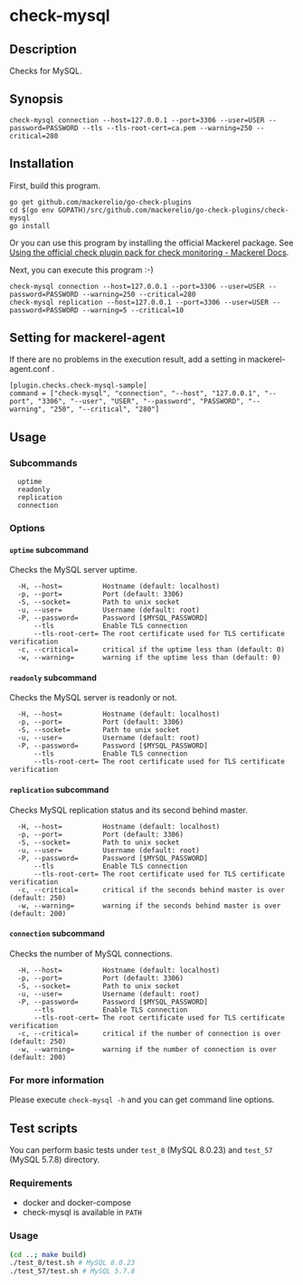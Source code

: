 # check-mysql

## Description

Checks for MySQL.

## Synopsis
```
check-mysql connection --host=127.0.0.1 --port=3306 --user=USER --password=PASSWORD --tls --tls-root-cert=ca.pem --warning=250 --critical=280
```

## Installation

First, build this program.

```
go get github.com/mackerelio/go-check-plugins
cd $(go env GOPATH)/src/github.com/mackerelio/go-check-plugins/check-mysql
go install
```

Or you can use this program by installing the official Mackerel package. See [Using the official check plugin pack for check monitoring - Mackerel Docs](https://mackerel.io/docs/entry/howto/mackerel-check-plugins).


Next, you can execute this program :-)

```
check-mysql connection --host=127.0.0.1 --port=3306 --user=USER --password=PASSWORD --warning=250 --critical=280
check-mysql replication --host=127.0.0.1 --port=3306 --user=USER --password=PASSWORD --warning=5 --critical=10
```


## Setting for mackerel-agent

If there are no problems in the execution result, add a setting in mackerel-agent.conf .

```
[plugin.checks.check-mysql-sample]
command = ["check-mysql", "connection", "--host", "127.0.0.1", "--port", "3306", "--user", "USER", "--password", "PASSWORD", "--warning", "250", "--critical", "280"]
```

## Usage
### Subcommands

```
  uptime
  readonly
  replication
  connection
```

### Options
#### `uptime` subcommand

Checks the MySQL server uptime.

```
  -H, --host=          Hostname (default: localhost)
  -p, --port=          Port (default: 3306)
  -S, --socket=        Path to unix socket
  -u, --user=          Username (default: root)
  -P, --password=      Password [$MYSQL_PASSWORD]
      --tls            Enable TLS connection
      --tls-root-cert= The root certificate used for TLS certificate verification
  -c, --critical=      critical if the uptime less than (default: 0)
  -w, --warning=       warning if the uptime less than (default: 0)
```

#### `readonly` subcommand

Checks the MySQL server is readonly or not.

```
  -H, --host=          Hostname (default: localhost)
  -p, --port=          Port (default: 3306)
  -S, --socket=        Path to unix socket
  -u, --user=          Username (default: root)
  -P, --password=      Password [$MYSQL_PASSWORD]
      --tls            Enable TLS connection
      --tls-root-cert= The root certificate used for TLS certificate verification
```

#### `replication` subcommand

Checks MySQL replication status and its second behind master.

```
  -H, --host=          Hostname (default: localhost)
  -p, --port=          Port (default: 3306)
  -S, --socket=        Path to unix socket
  -u, --user=          Username (default: root)
  -P, --password=      Password [$MYSQL_PASSWORD]
      --tls            Enable TLS connection
      --tls-root-cert= The root certificate used for TLS certificate verification
  -c, --critical=      critical if the seconds behind master is over (default: 250)
  -w, --warning=       warning if the seconds behind master is over (default: 200)
```

#### `connection` subcommand

Checks the number of MySQL connections.

```
  -H, --host=          Hostname (default: localhost)
  -p, --port=          Port (default: 3306)
  -S, --socket=        Path to unix socket
  -u, --user=          Username (default: root)
  -P, --password=      Password [$MYSQL_PASSWORD]
      --tls            Enable TLS connection
      --tls-root-cert= The root certificate used for TLS certificate verification
  -c, --critical=      critical if the number of connection is over (default: 250)
  -w, --warning=       warning if the number of connection is over (default: 200)
```

### For more information

Please execute `check-mysql -h` and you can get command line options.

## Test scripts

You can perform basic tests under `test_8` (MySQL 8.0.23) and `test_57` (MySQL 5.7.8) directory.

### Requirements

- docker and docker-compose
- check-mysql is available in `PATH`

### Usage

```sh
(cd ..; make build)
./test_8/test.sh # MySQL 8.0.23
./test_57/test.sh # MySQL 5.7.8
```
